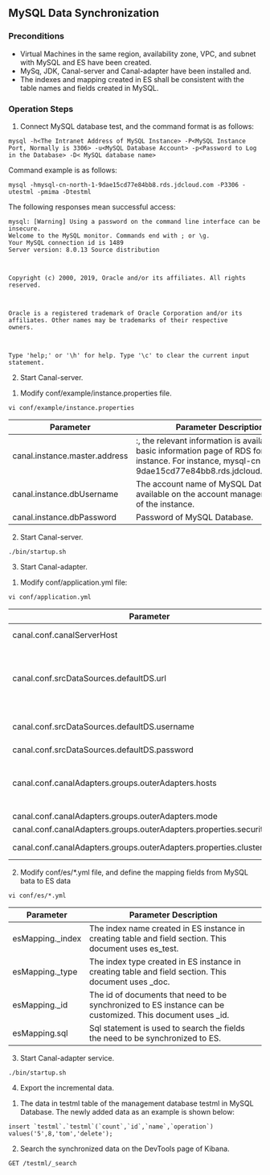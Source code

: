 ## MySQL Data Synchronization

### Preconditions

- Virtual Machines in the same region, availability zone, VPC, and subnet with MySQL and ES have been created.
- MySq, JDK, Canal-server and Canal-adapter have been installed and.
- The indexes and mapping created in ES shall be consistent with the table names and fields created in MySQL.

### Operation Steps
1. Connect MySQL database test, and the command format is as follows:

```
mysql -h<The Intranet Address of MySQL Instance> -P<MySQL Instance Port, Normally is 3306> -u<MySQL Database Account> -p<Password to Log in the Database> -D< MySQL database name>
```

Command example is as follows:

```
mysql -hmysql-cn-north-1-9dae15cd77e84bb8.rds.jdcloud.com -P3306 -utestml -pmima -Dtestml
```

The following responses mean successful access:

```
mysql: [Warning] Using a password on the command line interface can be insecure.
Welcome to the MySQL monitor. Commands end with ; or \g.
Your MySQL connection id is 1489
Server version: 8.0.13 Source distribution



Copyright (c) 2000, 2019, Oracle and/or its affiliates. All rights reserved.



Oracle is a registered trademark of Oracle Corporation and/or its
affiliates. Other names may be trademarks of their respective
owners.



Type 'help;' or '\h' for help. Type '\c' to clear the current input statement.

```
2. Start Canal-server.</br>

1) Modify conf/example/instance.properties file.

```
vi conf/example/instance.properties
```

Parameter | Parameter Description
-- | --
canal.instance.master.address	| <The Intranet Address of MySQL Database>:<Intranet Port >, the relevant information is available on the basic information page of RDS for MySQL instance. For instance, mysql-cn-north-1-9dae15cd77e84bb8.rds.jdcloud.com:3306.
canal.instance.dbUsername	| The account name of MySQL Database is available on the account management page of the instance.
canal.instance.dbPassword	| Password of MySQL Database.

2) Start Canal-server.

```
./bin/startup.sh
```

3. Start Canal-adapter.</br>

1) Modify conf/application.yml file:
```
vi conf/application.yml
```

Parameter | Parameter Description
-- | --
canal.conf.canalServerHost	| canalDeployer Access Address. Keep the default option (127.0.0.1:11111).
canal.conf.srcDataSources.defaultDS.url	| jdbc:mysql://<MySQL Intranet Address>:<Intranet Port>/<Database Name>?useUnicode=true, the relevant information is available on the basic information page of MySQL instance. For instance, jdbc:mysql-cn-north-1-9dae15cd77e84bb8.rds.jdcloud.com:3306/testml?useUnicode=true.
canal.conf.srcDataSources.defaultDS.username	| The account name of MySQL Database is available on the account management page of the MySQL instance.
canal.conf.srcDataSources.defaultDS.password	| Password of MySQL Database.
canal.conf.canalAdapters.groups.outerAdapters.hosts	| Locate to the location of name:es and replace hosts with <The Intranet Address of JD Cloud ES Instance>:<Intranet Port>, the relevant information is available on the basic information overview page of ES instance. For instance, es-nlb-es-5gi2ck2s6w.jvessel-open-hb.jdcloud.com:9200:.
canal.conf.canalAdapters.groups.outerAdapters.mode	| Must be set as rest.
canal.conf.canalAdapters.groups.outerAdapters.properties.security.auth	| <The Account of JD Cloud ES Instance>:<Password>. For instance, elastic:es_password.
canal.conf.canalAdapters.groups.outerAdapters.properties.cluster.name	| The ID of JD Cloud ES instance is available on the basic information overview page of the instance.

2) Modify conf/es/*.yml file, and define the mapping fields from MySQL bata to ES data

```
vi conf/es/*.yml
```

Parameter | Parameter Description
-- | --
esMapping._index | The index name created in ES instance in creating table and field section. This document uses es_test.
esMapping._type	| The index type created in ES instance in creating table and field section. This document uses _doc.
esMapping._id	| The id of documents that need to be synchronized to ES instance can be customized. This document uses _id.
esMapping.sql	| Sql statement is used to search the fields the need to be synchronized to ES.

3) Start Canal-adapter service.

```
./bin/startup.sh
```

4. Export the incremental data.</br>

1) The data in testml table of the management database testml in MySQL Database. The newly added data as an example is shown below:

```
insert `testml`.`testml`(`count`,`id`,`name`,`operation`) values('5',8,'tom','delete');
```

2) Search the synchronized data on the DevTools page of Kibana.

```
GET /testml/_search
```

